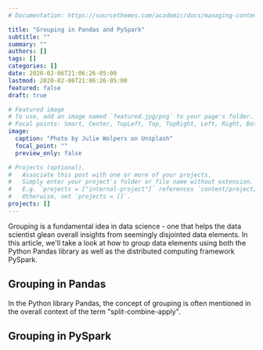 ```yaml
---
# Documentation: https://sourcethemes.com/academic/docs/managing-content/

title: "Grouping in Pandas and PySpark"
subtitle: ""
summary: ""
authors: []
tags: []
categories: []
date: 2020-02-06T21:06:26-05:00
lastmod: 2020-02-06T21:06:26-05:00
featured: false
draft: true

# Featured image
# To use, add an image named `featured.jpg/png` to your page's folder.
# Focal points: Smart, Center, TopLeft, Top, TopRight, Left, Right, BottomLeft, Bottom, BottomRight.
image:
  caption: "Photo by Julie Wolpers on Unsplash"
  focal_point: ""
  preview_only: false

# Projects (optional).
#   Associate this post with one or more of your projects.
#   Simply enter your project's folder or file name without extension.
#   E.g. `projects = ["internal-project"]` references `content/project/deep-learning/index.md`.
#   Otherwise, set `projects = []`.
projects: []
---
```

Grouping is a fundamental idea in data science - one that helps the data scientist glean overall insights from seemingly disjointed data elements. In this article, we'll take a look at how to group data elements using both the Python Pandas library as well as the distributed computing framework PySpark.

## Grouping in Pandas
In the Python library Pandas, the concept of grouping is often mentioned in the overall context of the term "split-combine-apply".

## Grouping in PySpark